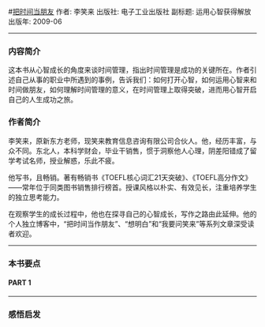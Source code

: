 #[把时间当朋友](https://book.douban.com/subject/3609132/)
作者: 李笑来
出版社: 电子工业出版社
副标题: 运用心智获得解放
出版年: 2009-06
***
### 内容简介 
这本书从心智成长的角度来谈时间管理，指出时间管理是成功的关键所在。作者引述自己从事的职业中所遇到的事例，告诉我们：如何打开心智，如何运用心智来和时间做朋友，如何理解时间管理的意义，在时间管理上取得突破，进而用心智开启自己的人生成功之旅。

### 作者简介 
李笑来，原新东方老师，现笑来教育信息咨询有限公司合伙人。他，经历丰富，与众不同。东北人，本科学财会，毕业干销售，惯于洞察他人心理，阴差阳错成了留学考试名师，授业解惑，乐此不疲。

他写书，且畅销。著有畅销书《TOEFL核心词汇21天突破》、《TOEFL高分作文》——常年位于同类图书销售排行榜首。授课风格以朴实、有效见长，注重培养学生的独立思考能力。

在观察学生的成长过程中，他也在探寻自己的心智成长，写作之路由此延伸。他的个人独立博客中，“把时间当作朋友”、“想明白”和“我要问笑来”等系列文章深受读者欢迎。

***
### 本书要点
#### PART 1 
***
### 感悟启发

